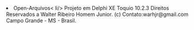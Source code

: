 <!DOCTYPE html>
<html lang="en">
  <head>
    <meta charset="utf-8" />
<body>
<li>Open-Arquivos< li/>
Projeto em Delphi XE Toquio 10.2.3
Direitos Reservados a Walter Ribeiro Homem Junior. (c)
Contato:warhjr@gmail.com
Campo Grande - MS - Brasil.
<body />